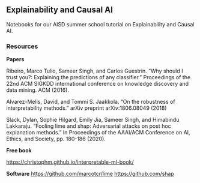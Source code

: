 ## Explainability and Causal AI 
Notebooks for our AISD summer school tutorial on Explainability and Causal AI. 

### Resources 

**Papers** 

Ribeiro, Marco Tulio, Sameer Singh, and Carlos Guestrin. “Why should I trust you?: Explaining the predictions of any classifier.” Proceedings of the 22nd ACM SIGKDD international conference on knowledge discovery and data mining. ACM (2016).

Alvarez-Melis, David, and Tommi S. Jaakkola. “On the robustness of interpretability methods.” arXiv preprint arXiv:1806.08049 (2018)

Slack, Dylan, Sophie Hilgard, Emily Jia, Sameer Singh, and Himabindu Lakkaraju. “Fooling lime and shap: Adversarial attacks on post hoc explanation methods.” In Proceedings of the AAAI/ACM Conference on AI, Ethics, and Society, pp. 180-186 (2020).

**Free book**

https://christophm.github.io/interpretable-ml-book/

**Software**
https://github.com/marcotcr/lime
https://github.com/shap

